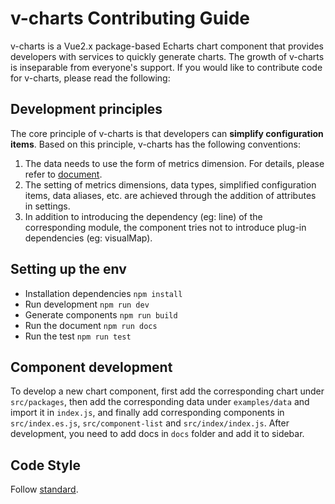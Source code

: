 # v-charts Contributing Guide

v-charts is a Vue2.x package-based Echarts chart component that provides developers with services to quickly generate charts.
The growth of v-charts is inseparable from everyone's support. If you would like to contribute code for v-charts, please read the following:

## Development principles

The core principle of v-charts is that developers can **simplify configuration items**. Based on this principle, v-charts has the following conventions:

1. The data needs to use the form of metrics dimension. For details,
please refer to [document](https://v-charts.js.org/#/en/data).
2. The setting of metrics dimensions, data types, simplified configuration items,
data aliases, etc. are achieved through the addition of attributes in settings.
3. In addition to introducing the dependency (eg: line) of the corresponding
module, the component tries not to introduce plug-in dependencies (eg: visualMap).

## Setting up the env

- Installation dependencies `npm install`
- Run development `npm run dev`
- Generate components `npm run build`
- Run the document `npm run docs`
- Run the test `npm run test`

## Component development

To develop a new chart component, first add the corresponding chart under
`src/packages`, then add the corresponding data under `examples/data` and
import it in `index.js`, and finally add corresponding components in
`src/index.es.js`, `src/component-list` and `src/index/index.js`. After development,
you need to add docs in `docs` folder and add it to sidebar.

## Code Style

Follow [standard](https://standardjs.com/).
